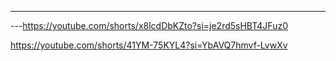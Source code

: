 ---

---https://youtube.com/shorts/x8lcdDbKZto?si=je2rd5sHBT4JFuz0

https://youtube.com/shorts/41YM-75KYL4?si=YbAVQ7hmvf-LvwXv